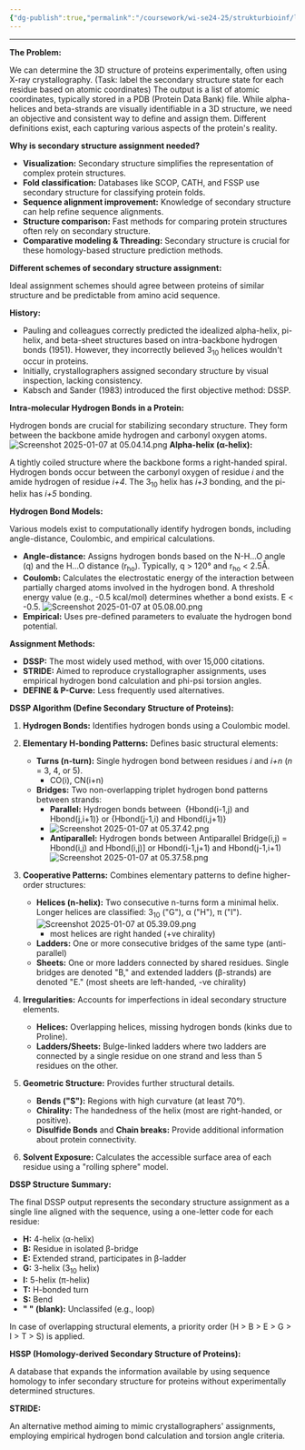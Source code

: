 ```yaml
---
{"dg-publish":true,"permalink":"/coursework/wi-se24-25/strukturbioinf/lecture-notes/l4-ssa/","noteIcon":""}
---
```


---

**The Problem:**

We can determine the 3D structure of proteins experimentally, often using X-ray crystallography. (Task: label the secondary structure state for each residue based on atomic coordinates)  The output is a list of atomic coordinates, typically stored in a PDB (Protein Data Bank) file.  While alpha-helices and beta-strands are visually identifiable in a 3D structure, we need an objective and consistent way to define and assign them.  Different definitions exist, each capturing various aspects of the protein's reality.

**Why is secondary structure assignment needed?**

* **Visualization:** Secondary structure simplifies the representation of complex protein structures.
* **Fold classification:** Databases like SCOP, CATH, and FSSP use secondary structure for classifying protein folds.
* **Sequence alignment improvement:**  Knowledge of secondary structure can help refine sequence alignments.
* **Structure comparison:** Fast methods for comparing protein structures often rely on secondary structure.
* **Comparative modeling & Threading:** Secondary structure is crucial for these homology-based structure prediction methods.

**Different schemes of secondary structure assignment:**

Ideal assignment schemes should agree between proteins of similar structure and be predictable from amino acid sequence.

**History:**

* Pauling and colleagues correctly predicted the idealized alpha-helix, pi-helix, and beta-sheet structures based on intra-backbone hydrogen bonds (1951).  However, they incorrectly believed 3<sub>10</sub> helices wouldn't occur in proteins.
* Initially, crystallographers assigned secondary structure by visual inspection, lacking consistency.
* Kabsch and Sander (1983) introduced the first objective method: DSSP.

**Intra-molecular Hydrogen Bonds in a Protein:**

Hydrogen bonds are crucial for stabilizing secondary structure.  They form between the backbone amide hydrogen and carbonyl oxygen atoms.
![Screenshot 2025-01-07 at 05.04.14.png](/img/user/Attachments/Screenshot%202025-01-07%20at%2005.04.14.png)
**Alpha-helix (α-helix):**

A tightly coiled structure where the backbone forms a right-handed spiral. Hydrogen bonds occur between the carbonyl oxygen of residue *i* and the amide hydrogen of residue *i+4*. The 3<sub>10</sub> helix has *i+3* bonding, and the pi-helix has *i+5* bonding.


**Hydrogen Bond Models:**

Various models exist to computationally identify hydrogen bonds, including angle-distance, Coulombic, and empirical calculations.

* **Angle-distance:**  Assigns hydrogen bonds based on the N-H…O angle (q) and the H…O distance (r<sub>ho</sub>). Typically, q > 120° and r<sub>ho</sub> < 2.5Å.
* **Coulomb:**  Calculates the electrostatic energy of the interaction between partially charged atoms involved in the hydrogen bond. A threshold energy value (e.g., -0.5 kcal/mol) determines whether a bond exists. E < -0.5. ![Screenshot 2025-01-07 at 05.08.00.png](/img/user/Attachments/Screenshot%202025-01-07%20at%2005.08.00.png)
* **Empirical:**  Uses pre-defined parameters to evaluate the hydrogen bond potential.

**Assignment Methods:**

* **DSSP:**  The most widely used method, with over 15,000 citations.
* **STRIDE:** Aimed to reproduce crystallographer assignments, uses empirical hydrogen bond calculation and phi-psi torsion angles.
* **DEFINE & P-Curve:** Less frequently used alternatives.


**DSSP Algorithm (Define Secondary Structure of Proteins):**

1. **Hydrogen Bonds:** Identifies hydrogen bonds using a Coulombic model.

2. **Elementary H-bonding Patterns:** Defines basic structural elements:
    * **Turns (n-turn):** Single hydrogen bond between residues *i* and *i+n* (*n* = 3, 4, or 5).
	    * CO(i), CN(i+n)
    * **Bridges:** Two non-overlapping triplet hydrogen bond patterns between strands:
        * **Parallel:** Hydrogen bonds between  {Hbond(i-1,j) and Hbond(j,i+1)} or {Hbond(j-1,i) and Hbond(i,j+1)}
        * ![Screenshot 2025-01-07 at 05.37.42.png](/img/user/Attachments/Screenshot%202025-01-07%20at%2005.37.42.png)
        * **Antiparallel:** Hydrogen bonds between Antiparallel Bridge(i,j) = Hbond(i,j) and Hbond(i,j)] or Hbond(i-1,j+1) and Hbond(j-1,i+1) ![Screenshot 2025-01-07 at 05.37.58.png](/img/user/Attachments/Screenshot%202025-01-07%20at%2005.37.58.png)


1. **Cooperative Patterns:**  Combines elementary patterns to define higher-order structures:
    * **Helices (n-helix):** Two consecutive n-turns form a minimal helix.  Longer helices are classified: 3<sub>10</sub> ("G"), α ("H"), π ("I").![Screenshot 2025-01-07 at 05.39.09.png](/img/user/Attachments/Screenshot%202025-01-07%20at%2005.39.09.png)
	    * most helices are right handed (+ve chirality)
    * **Ladders:** One or more consecutive bridges of the same type (anti-parallel)
    * **Sheets:** One or more ladders connected by shared residues. Single bridges are denoted "B," and extended ladders (β-strands) are denoted "E." (most sheets are left-handed, -ve chirality)

2. **Irregularities:**  Accounts for imperfections in ideal secondary structure elements.
    * **Helices:** Overlapping helices, missing hydrogen bonds (kinks due to Proline).
    * **Ladders/Sheets:** Bulge-linked ladders where two ladders are connected by a single residue on one strand and less than 5 residues on the other. 

3. **Geometric Structure:** Provides further structural details.
    * **Bends ("S"):** Regions with high curvature (at least 70°).
    * **Chirality:** The handedness of the helix (most are right-handed, or positive).
    * **Disulfide Bonds** and **Chain breaks:** Provide additional information about protein connectivity.

4. **Solvent Exposure:** Calculates the accessible surface area of each residue using a "rolling sphere" model.


**DSSP Structure Summary:**

The final DSSP output represents the secondary structure assignment as a single line aligned with the sequence, using a one-letter code for each residue:

* **H:** 4-helix (α-helix)
* **B:** Residue in isolated β-bridge
* **E:** Extended strand, participates in β-ladder
* **G:** 3-helix (3<sub>10</sub> helix)
* **I:** 5-helix (π-helix)
* **T:** H-bonded turn
* **S:** Bend
* **" " (blank):** Unclassifed (e.g., loop)

In case of overlapping structural elements, a priority order (H > B > E > G > I > T > S) is applied.

**HSSP (Homology-derived Secondary Structure of Proteins):**

A database that expands the information available by using sequence homology to infer secondary structure for proteins without experimentally determined structures.

**STRIDE:**

An alternative method aiming to mimic crystallographers' assignments, employing empirical hydrogen bond calculation and torsion angle criteria.

